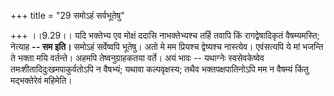 +++
title = "29 समोऽहं सर्वभूतेषु"

+++
।।9.29।। यदि भक्तेभ्य एव मोक्षं ददासि नाभक्तेभ्यश्च तर्हि तवापि किं
रागद्वेषादिकृतं वैषम्यमस्ति; नेत्याह **-- सम इति।** समोऽहं सर्वेष्वपि
भूतेषु। अतो मे मम प्रियश्च द्वेष्यश्च नास्त्येव। एवंसत्यपि ये मां भजन्ति
ते भक्ता मयि वर्तन्ते। अहमपि तेष्वनुग्राहकतया वर्ते। अयं भावः --
यथाग्नेः स्वसेवकेष्वेव तमःशीतादिदुःखमपाकुर्वतोऽपि न वैषभ्यं; यथावा
कल्पवृक्षस्य; तथैव भक्तपक्षपातिनोऽपि मम न वैषम्यं किंतु मद्भक्तेरेवं
महिमेति।
